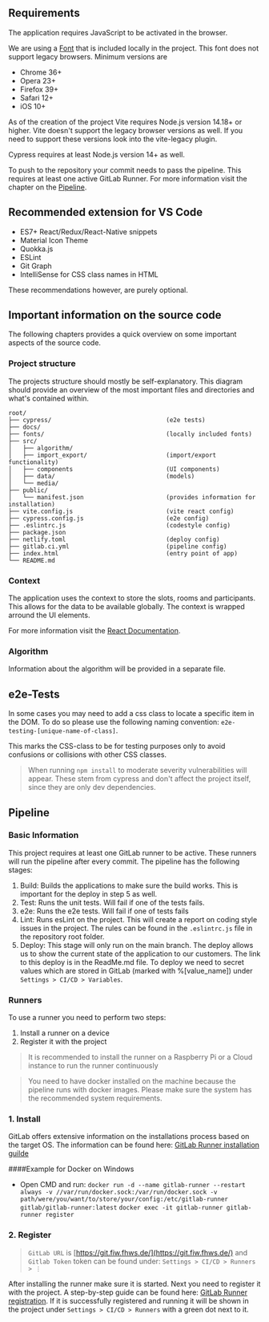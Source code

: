 ## Requirements

The application requires JavaScript to be activated in the browser.

We are using a [Font](fonts/roboto-v30-latin-regular.woff2) that is included locally in the project.
This font does not support legacy browsers. Minimum versions are
- Chrome 36+
- Opera 23+
- Firefox 39+
- Safari 12+
- iOS 10+

As of the creation of the project Vite requires Node.js version
14.18+ or higher. Vite doesn't support the legacy browser versions as well.
If you need to support these versions look into the vite-legacy plugin.

Cypress requires at least Node.js version 14+ as well.

To push to the repository your commit needs to pass the pipeline.
This requires at least one active GitLab Runner. For more information 
visit the chapter on the [Pipeline](#Pipeline).

## Recommended extension for VS Code

- ES7+ React/Redux/React-Native snippets
- Material Icon Theme
- Quokka.js
- ESLint
- Git Graph
- IntelliSense for CSS class names in HTML

These recommendations however, are purely optional.

## Important information on the source code

The following chapters provides a quick overview on some important 
aspects of the source code.

### Project structure

The projects structure should mostly be self-explanatory. This diagram 
should provide an overview of the most important files and directories
and what's contained within.

```
root/
├── cypress/                                (e2e tests)
├── docs/
├── fonts/                                  (locally included fonts)
├── src/
│   ├── algorithm/
│   ├── import_export/                      (import/export functionality)
│   ├── components                          (UI components)
│   ├── data/                               (models)
│   └── media/
├── public/
│   └── manifest.json                       (provides information for installation)
├── vite.config.js                          (vite react config)
├── cypress.config.js                       (e2e config)
├── .eslintrc.js                            (codestyle config)
├── package.json
├── netlify.toml                            (deploy config)
├── gitlab.ci.yml                           (pipeline config)
├── index.html                              (entry point of app)
└── README.md
```

### Context

The application uses the context to store the slots, rooms and participants.
This allows for the data to be available globally. The context is wrapped arround 
the UI elements. 

For more information visit the [React Documentation](https://react.dev/reference/react/createContext).
### Algorithm

Information about the algorithm will be provided in a separate file.

## e2e-Tests

In some cases you may need to add a css class to locate a specific item in the
DOM. To do so please use the following naming convention:
``e2e-testing-[unique-name-of-class]``.

This marks the CSS-class to be for testing purposes only to avoid 
confusions or collisions with other CSS classes.

> When running ``npm install`` to moderate severity vulnerabilities will appear.
> These stem from cypress and don't affect the project itself, since they are only 
> dev dependencies.


## Pipeline

### Basic Information

This project requires at least one GitLab runner to be active.
These runners will run the pipeline after every commit. The pipeline
has the following stages:

1. Build: Builds the applications to make sure the build works. This
is important for the deploy in step 5 as well.
2. Test: Runs the unit tests. Will fail if one of the tests fails.
3. e2e: Runs the e2e tests. Will fail if one of tests fails
4. Lint: Runs esLint on the project. This will create a report on
coding style issues in the project. The rules can be found in the ```.eslintrc.js```
file in the repository root folder.
5. Deploy: This stage will only run on the main branch. The deploy allows us to
show the current state of the application to our customers. The link
to this deploy is in the ReadMe.md file. To deploy we need to secret values which
are stored in GitLab (marked with %[value_name]) under ```Settings > CI/CD > Variables```.

### Runners

To use a runner you need to perform two steps:
1. Install a runner on a device
2. Register it with the project

> It is recommended to install the runner on a Raspberry Pi or a Cloud instance
> to run the runner continuously

> You need to have docker installed on the machine because the pipeline
> runs with docker images. Please make sure the system has the 
> recommended system requirements.

### 1. Install

GitLab offers extensive information on the installations process
based on the target OS. The information can be found here:
[GitLab Runner installation guilde](https://docs.gitlab.com/runner/install/)

####Example for Docker on Windows
- Open CMD and run:
   ```docker run -d --name gitlab-runner --restart always -v //var/run/docker.sock:/var/run/docker.sock -v path/were/you/want/to/store/your/config:/etc/gitlab-runner gitlab/gitlab-runner:latest```
   ```docker exec -it gitlab-runner gitlab-runner register```

### 2. Register

> `GitLab URL` is [https://git.fiw.fhws.de/](https://git.fiw.fhws.de/) and `Gitlab Token` token can be found under:
> `Settings > CI/CD > Runners > ⋮ `

After installing the runner make sure it is started. Next 
you need to register it with the project. A step-by-step guide
can be found here: [GitLab Runner registration](https://docs.gitlab.com/runner/register/index.html).
If it is successfully registered and running it will be shown in
the project under `Settings > CI/CD > Runners` with a green dot
next to it.